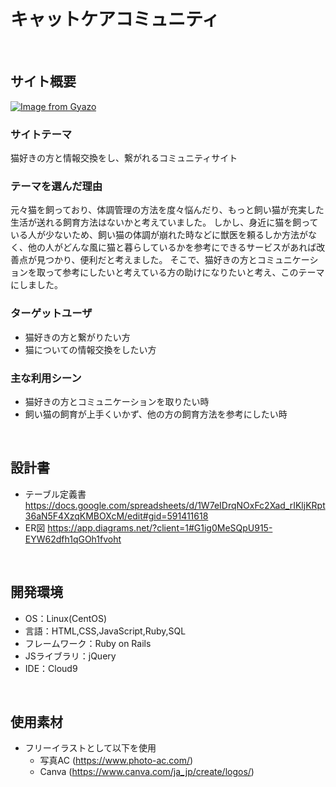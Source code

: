 # キャットケアコミュニティ
​
## サイト概要
[![Image from Gyazo](https://i.gyazo.com/a0291e873e071563f38730df680ae8df.png)](https://gyazo.com/a0291e873e071563f38730df680ae8df)
### サイトテーマ

猫好きの方と情報交換をし、繋がれるコミュニティサイト
​
### テーマを選んだ理由
元々猫を飼っており、体調管理の方法を度々悩んだり、もっと飼い猫が充実した生活が送れる飼育方法はないかと考えていました。
しかし、身近に猫を飼っている人が少ないため、飼い猫の体調が崩れた時などに獣医を頼るしか方法がなく、他の人がどんな風に猫と暮らしているかを参考にできるサービスがあれば改善点が見つかり、便利だと考えました。
そこで、猫好きの方とコミュニケーションを取って参考にしたいと考えている方の助けになりたいと考え、このテーマにしました。
​
### ターゲットユーザ
* 猫好きの方と繋がりたい方
* 猫についての情報交換をしたい方
​

### 主な利用シーン
* 猫好きの方とコミュニケーションを取りたい時
* 飼い猫の飼育が上手くいかず、他の方の飼育方法を参考にしたい時

​
## 設計書
* テーブル定義書
  https://docs.google.com/spreadsheets/d/1W7eIDrqNOxFc2Xad_rIKljKRpt36aN5F4XzqKMBOXcM/edit#gid=591411618
* ER図
  https://app.diagrams.net/?client=1#G1ig0MeSQpU915-EYW62dfh1qGOh1fvoht

​
## 開発環境
- OS：Linux(CentOS)
- 言語：HTML,CSS,JavaScript,Ruby,SQL
- フレームワーク：Ruby on Rails
- JSライブラリ：jQuery
- IDE：Cloud9

​
## 使用素材
* フリーイラストとして以下を使用
  - 写真AC (https://www.photo-ac.com/)
  - Canva (https://www.canva.com/ja_jp/create/logos/)


